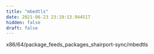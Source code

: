 ```yaml
---
title: "mbedtls"
date: 2021-06-23 23:19:13.944517
hidden: false
draft: false
---
```


x86/64/package_feeds_packages_shairport-sync/mbedtls

